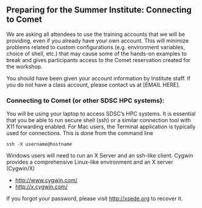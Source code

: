 ## Preparing for the Summer Institute: Connecting to Comet

We are asking all attendees to use the training accounts that we will be providing, even if you already have your own account. This will minimize problems related to custom configurations (e.g. environment variables, choice of shell, etc.) that may cause some of the hands-on examples to break and gives participants access to the Comet reservation created for the workshop.

You should have been given your account information by Institute staff. If you do not have a class account, please contact us at [EMAIL HERE].


### Connecting to Comet (or other SDSC HPC systems):

You will be using your laptop to access SDSC’s HPC systems. It is essential that you be able to run secure shell (ssh) or a similar connection tool with X11 forwarding enabled. For Mac users, the Terminal application is typically used for connections. This is done from the command line

    ssh -X username@hostname

Windows users will need to run an X Server and an ssh-like client. Cygwin provides a comprehensive Linux-like environment and an X server (Cygwin/X)

* http://www.cygwin.com/
* http://x.cygwin.com/

If you forgot your password, please visit <http://xsede.org> to recover it.


